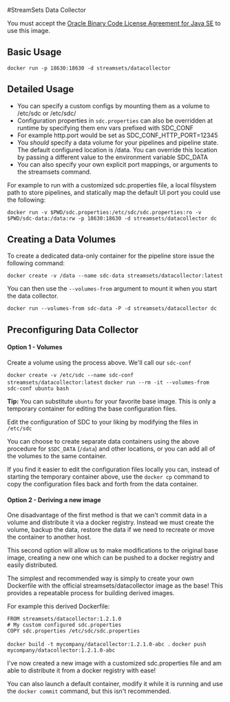 #StreamSets Data Collector

You must accept the [Oracle Binary Code License Agreement for Java SE](http://www.oracle.com/technetwork/java/javase/terms/license/index.html) to use this image.

Basic Usage
-----------
`docker run -p 18630:18630 -d streamsets/datacollector`

Detailed Usage
--------------
*   You can specify a custom configs by mounting them as a volume to /etc/sdc or /etc/sdc/<specific config>
*   Configuration properties in `sdc.properties` can also be overridden at runtime by specifying them env vars prefixed with SDC_CONF
*   For example http.port would be set as SDC_CONF_HTTP_PORT=12345
*   You *should* specify a data volume for your pipelines and pipeline state. The default configured location is /data. You can override this location by passing a different value to the environment variable SDC_DATA
*   You can also specify your own explicit port mappings, or arguments to the streamsets command.

For example to run with a customized sdc.properties file, a local filsystem path to store pipelines, and statically map the default UI port you could use the following:

`docker run -v $PWD/sdc.properties:/etc/sdc/sdc.properties:ro -v $PWD/sdc-data:/data:rw -p 18630:18630 -d streamsets/datacollector dc`

Creating a Data Volumes
-----------------------
To create a dedicated data-only container for the pipeline store issue the following command:

`docker create -v /data --name sdc-data streamsets/datacollector:latest`

You can then use the `--volumes-from` argument to mount it when you start the data collector.

`docker run --volumes-from sdc-data -P -d streamsets/datacollector dc`

Preconfiguring Data Collector
-----------------------------

#### Option 1 - Volumes

Create a volume using the process above. We'll call our `sdc-conf`

`docker create -v /etc/sdc --name sdc-conf streamsets/datacollector:latest`
`docker run --rm -it --volumes-from sdc-conf ubuntu bash`

**Tip:** You can substitute `ubuntu` for your favorite base image. This is only
a temporary container for editing the base configuration files.

Edit the configuration of SDC to your liking by modifying the files in `/etc/sdc`

You can choose to create separate data containers using the above procedure for
`$SDC_DATA` (`/data`) and other locations, or you can add all of the volumes to the
same container.

If you find it easier to edit the configuration files locally you can, instead
of starting the temporary container above, use the `docker cp` command to
copy the configuration files back and forth from the data container.

#### Option 2 - Deriving a new image

One disadvantage of the first method is that we can't commit data in a volume
and distribute it via a docker registry. Instead we must create the volume,
backup the data, restore the data if we need to recreate or move the container
to another host.

This second option will allow us to make modifications to the original base
image, creating a new one which can be pushed to a docker registry and easily
distributed.

The simplest and recommended way is simply to create your own Dockerfile with
the official streamsets/datacollector image as the base! This provides a
repeatable process for building derived images.

For example this derived Dockerfile:

```
FROM streamsets/datacollector:1.2.1.0
# My custom configured sdc.properties
COPY sdc.properties /etc/sdc/sdc.properties
```

`docker build -t mycompany/datacollector:1.2.1.0-abc .`
`docker push mycompany/datacollector:1.2.1.0-abc`

I've now created a new image with a customized sdc.properties file and
am able to distribute it from a docker registry with ease!

You can also launch a default container, modify it while it is running and
use the `docker commit` command, but this isn't recommended.
